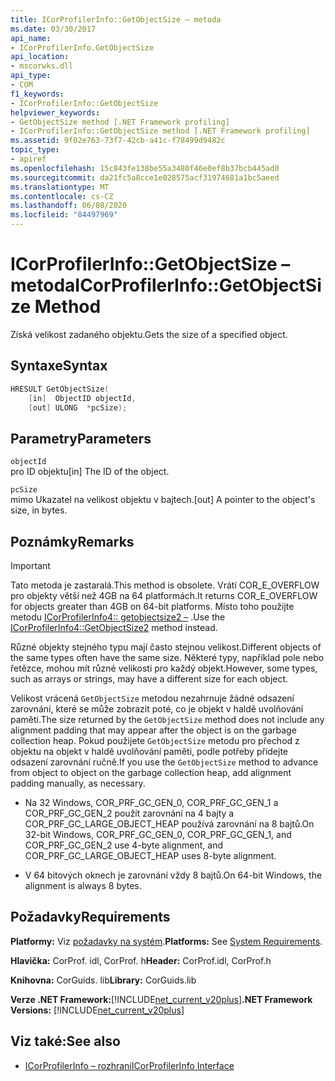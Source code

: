 ```yaml
---
title: ICorProfilerInfo::GetObjectSize – metoda
ms.date: 03/30/2017
api_name:
- ICorProfilerInfo.GetObjectSize
api_location:
- mscorwks.dll
api_type:
- COM
f1_keywords:
- ICorProfilerInfo::GetObjectSize
helpviewer_keywords:
- GetObjectSize method [.NET Framework profiling]
- ICorProfilerInfo::GetObjectSize method [.NET Framework profiling]
ms.assetid: 9f02e763-73f7-42cb-a41c-f78499d9482c
topic_type:
- apiref
ms.openlocfilehash: 15c843fe138be55a3480f46e0ef8b37bcb445ad0
ms.sourcegitcommit: da21fc5a8cce1e028575acf31974681a1bc5aeed
ms.translationtype: MT
ms.contentlocale: cs-CZ
ms.lasthandoff: 06/08/2020
ms.locfileid: "84497969"
---
```

# <a name="icorprofilerinfogetobjectsize-method"></a><span data-ttu-id="9b046-102">ICorProfilerInfo::GetObjectSize – metoda</span><span class="sxs-lookup"><span data-stu-id="9b046-102">ICorProfilerInfo::GetObjectSize Method</span></span>
<span data-ttu-id="9b046-103">Získá velikost zadaného objektu.</span><span class="sxs-lookup"><span data-stu-id="9b046-103">Gets the size of a specified object.</span></span>  
  
## <a name="syntax"></a><span data-ttu-id="9b046-104">Syntaxe</span><span class="sxs-lookup"><span data-stu-id="9b046-104">Syntax</span></span>  
  
```cpp  
HRESULT GetObjectSize(  
    [in]  ObjectID objectId,  
    [out] ULONG  *pcSize);  
```  
  
## <a name="parameters"></a><span data-ttu-id="9b046-105">Parametry</span><span class="sxs-lookup"><span data-stu-id="9b046-105">Parameters</span></span>  
 `objectId`  
 <span data-ttu-id="9b046-106">pro ID objektu</span><span class="sxs-lookup"><span data-stu-id="9b046-106">[in] The ID of the object.</span></span>  
  
 `pcSize`  
 <span data-ttu-id="9b046-107">mimo Ukazatel na velikost objektu v bajtech.</span><span class="sxs-lookup"><span data-stu-id="9b046-107">[out] A pointer to the object's size, in bytes.</span></span>  
  
## <a name="remarks"></a><span data-ttu-id="9b046-108">Poznámky</span><span class="sxs-lookup"><span data-stu-id="9b046-108">Remarks</span></span>  
  
> [!IMPORTANT]
> <span data-ttu-id="9b046-109">Tato metoda je zastaralá.</span><span class="sxs-lookup"><span data-stu-id="9b046-109">This method is obsolete.</span></span> <span data-ttu-id="9b046-110">Vrátí COR_E_OVERFLOW pro objekty větší než 4GB na 64 platformách.</span><span class="sxs-lookup"><span data-stu-id="9b046-110">It returns COR_E_OVERFLOW for objects greater than 4GB on 64-bit platforms.</span></span> <span data-ttu-id="9b046-111">Místo toho použijte metodu [ICorProfilerInfo4:: getobjectsize2 –](icorprofilerinfo4-getobjectsize2-method.md) .</span><span class="sxs-lookup"><span data-stu-id="9b046-111">Use the  [ICorProfilerInfo4::GetObjectSize2](icorprofilerinfo4-getobjectsize2-method.md) method instead.</span></span>  
  
 <span data-ttu-id="9b046-112">Různé objekty stejného typu mají často stejnou velikost.</span><span class="sxs-lookup"><span data-stu-id="9b046-112">Different objects of the same types often have the same size.</span></span> <span data-ttu-id="9b046-113">Některé typy, například pole nebo řetězce, mohou mít různé velikosti pro každý objekt.</span><span class="sxs-lookup"><span data-stu-id="9b046-113">However, some types, such as arrays or strings, may have a different size for each object.</span></span>  
  
 <span data-ttu-id="9b046-114">Velikost vrácená `GetObjectSize` metodou nezahrnuje žádné odsazení zarovnání, které se může zobrazit poté, co je objekt v haldě uvolňování paměti.</span><span class="sxs-lookup"><span data-stu-id="9b046-114">The size returned by the `GetObjectSize` method does not include any alignment padding that may appear after the object is on the garbage collection heap.</span></span> <span data-ttu-id="9b046-115">Pokud použijete `GetObjectSize` metodu pro přechod z objektu na objekt v haldě uvolňování paměti, podle potřeby přidejte odsazení zarovnání ručně.</span><span class="sxs-lookup"><span data-stu-id="9b046-115">If you use the `GetObjectSize` method to advance from object to object on the garbage collection heap, add alignment padding manually, as necessary.</span></span>  
  
- <span data-ttu-id="9b046-116">Na 32 Windows, COR_PRF_GC_GEN_0, COR_PRF_GC_GEN_1 a COR_PRF_GC_GEN_2 použít zarovnání na 4 bajty a COR_PRF_GC_LARGE_OBJECT_HEAP používá zarovnání na 8 bajtů.</span><span class="sxs-lookup"><span data-stu-id="9b046-116">On 32-bit Windows, COR_PRF_GC_GEN_0, COR_PRF_GC_GEN_1, and COR_PRF_GC_GEN_2 use 4-byte alignment, and COR_PRF_GC_LARGE_OBJECT_HEAP uses 8-byte alignment.</span></span>  
  
- <span data-ttu-id="9b046-117">V 64 bitových oknech je zarovnání vždy 8 bajtů.</span><span class="sxs-lookup"><span data-stu-id="9b046-117">On 64-bit Windows, the alignment is always 8 bytes.</span></span>  
  
## <a name="requirements"></a><span data-ttu-id="9b046-118">Požadavky</span><span class="sxs-lookup"><span data-stu-id="9b046-118">Requirements</span></span>  
 <span data-ttu-id="9b046-119">**Platformy:** Viz [požadavky na systém](../../get-started/system-requirements.md).</span><span class="sxs-lookup"><span data-stu-id="9b046-119">**Platforms:** See [System Requirements](../../get-started/system-requirements.md).</span></span>  
  
 <span data-ttu-id="9b046-120">**Hlavička:** CorProf. idl, CorProf. h</span><span class="sxs-lookup"><span data-stu-id="9b046-120">**Header:** CorProf.idl, CorProf.h</span></span>  
  
 <span data-ttu-id="9b046-121">**Knihovna:** CorGuids. lib</span><span class="sxs-lookup"><span data-stu-id="9b046-121">**Library:** CorGuids.lib</span></span>  
  
 <span data-ttu-id="9b046-122">**Verze .NET Framework:**[!INCLUDE[net_current_v20plus](../../../../includes/net-current-v20plus-md.md)]</span><span class="sxs-lookup"><span data-stu-id="9b046-122">**.NET Framework Versions:** [!INCLUDE[net_current_v20plus](../../../../includes/net-current-v20plus-md.md)]</span></span>  
  
## <a name="see-also"></a><span data-ttu-id="9b046-123">Viz také:</span><span class="sxs-lookup"><span data-stu-id="9b046-123">See also</span></span>

- [<span data-ttu-id="9b046-124">ICorProfilerInfo – rozhraní</span><span class="sxs-lookup"><span data-stu-id="9b046-124">ICorProfilerInfo Interface</span></span>](icorprofilerinfo-interface.md)

